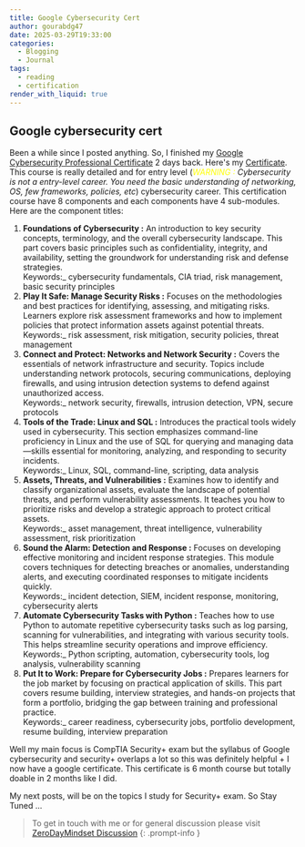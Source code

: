 ```yaml
---
title: Google Cybersecurity Cert
author: gourabdg47
date: 2025-03-29T19:33:00
categories:
  - Blogging
  - Journal
tags:
  - reading
  - certification
render_with_liquid: true
---
```


## Google cybersecurity cert

Been a while since I posted anything. So, I finished my [Google Cybersecurity Professional Certificate](https://www.coursera.org/professional-certificates/google-cybersecurity/) 2 days back. Here's my [Certificate](https://www.coursera.org/account/accomplishments/specialization/P9264RVW05GN). This course is really detailed and for entry level (*<span style="color: yellow;">WARNING :</span>  Cybersecurity is not a entry-level career. You need the basic understanding of networking, OS, few frameworks, policies, etc*) cybersecurity career. This certification course have 8 components and each components have 4 sub-modules. Here are the component titles:

1. **Foundations of Cybersecurity :**  An introduction to key security concepts, terminology, and the overall cybersecurity landscape. This part covers basic principles such as confidentiality, integrity, and availability, setting the groundwork for understanding risk and defense strategies.  
	Keywords:_ cybersecurity fundamentals, CIA triad, risk management, basic security principles
2. **Play It Safe: Manage Security Risks :** Focuses on the methodologies and best practices for identifying, assessing, and mitigating risks. Learners explore risk assessment frameworks and how to implement policies that protect information assets against potential threats.  
	Keywords:_ risk assessment, risk mitigation, security policies, threat management
3. **Connect and Protect: Networks and Network Security :** Covers the essentials of network infrastructure and security. Topics include understanding network protocols, securing communications, deploying firewalls, and using intrusion detection systems to defend against unauthorized access.  
	Keywords:_ network security, firewalls, intrusion detection, VPN, secure protocols
4. **Tools of the Trade: Linux and SQL :** Introduces the practical tools widely used in cybersecurity. This section emphasizes command-line proficiency in Linux and the use of SQL for querying and managing data—skills essential for monitoring, analyzing, and responding to security incidents.  
	Keywords:_ Linux, SQL, command-line, scripting, data analysis
5. **Assets, Threats, and Vulnerabilities :** Examines how to identify and classify organizational assets, evaluate the landscape of potential threats, and perform vulnerability assessments. It teaches you how to prioritize risks and develop a strategic approach to protect critical assets.  
	Keywords:_ asset management, threat intelligence, vulnerability assessment, risk prioritization
6. **Sound the Alarm: Detection and Response :** Focuses on developing effective monitoring and incident response strategies. This module covers techniques for detecting breaches or anomalies, understanding alerts, and executing coordinated responses to mitigate incidents quickly.  
	Keywords:_ incident detection, SIEM, incident response, monitoring, cybersecurity alerts
7. **Automate Cybersecurity Tasks with Python :** Teaches how to use Python to automate repetitive cybersecurity tasks such as log parsing, scanning for vulnerabilities, and integrating with various security tools. This helps streamline security operations and improve efficiency.  
	Keywords:_ Python scripting, automation, cybersecurity tools, log analysis, vulnerability scanning
8. **Put It to Work: Prepare for Cybersecurity Jobs :** Prepares learners for the job market by focusing on practical application of skills. This part covers resume building, interview strategies, and hands-on projects that form a portfolio, bridging the gap between training and professional practice.  
	Keywords:_ career readiness, cybersecurity jobs, portfolio development, resume building, interview preparation

Well my main focus is CompTIA Security+ exam but the syllabus of Google cybersecurity and security+ overlaps a lot so this was definitely helpful + I now have a google certificate. This certificate is 6 month course but totally doable in 2 months like I did. 

My next posts, will be on the topics I study for Security+ exam. So Stay Tuned ...


> To get in touch with me or for general discussion please visit [ZeroDayMindset Discussion](https://github.com/orgs/X3N0-G0D/discussions) 
{: .prompt-info }
